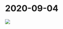 # 2020-09-04

<image-container>
  <img preview="0" src="http://wangleant.com/turtle-images-thumbnail/IMG_20200904_220721.jpg"/>
</image-container>